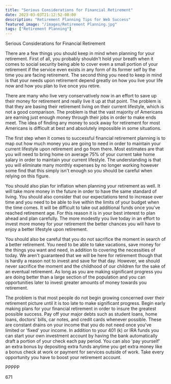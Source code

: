 ```yaml
---
title: "Serious Considerations for Financial Retirement"
date: 2023-03-03T21:12:52-08:00
description: "Retirement Planning Tips for Web Success"
featured_image: "/images/Retirement Planning.jpg"
tags: ["Retirement Planning"]
---
```


Serious Considerations for Financial Retirement

There are a few things you should keep in mind when planning for your retirement. First of all, you probably shouldn't hold your breath when it comes to social security being able to cover even a small portion of your retirement if the service even exists in any form of its former self by the time you are facing retirement. The second thing you need to keep in mind is that your needs upon retirement depend greatly on how you live your life now and how you plan to live once you retire.

There are many who live very conservatively now in an effort to save up their money for retirement and really live it up at that point. The problem is that they are basing their retirement living on their current lifestyle, which is not a good comparison. The problem is that the vast majority of Americans are earning just enough money through their jobs in order to make ends meet. The idea of finding any money to sock away for retirement for most Americans is difficult at best and absolutely impossible in some situations. 

The first step when it comes to successful financial retirement planning is to map out how much money you are going to need in order to maintain your current lifestyle upon retirement and go from there. Most estimates are that you will need to bring home on average 75% of your current take home salary in order to maintain your current lifestyle. The understanding is that you will eliminate many monthly expenses by no longer working however some find that this simply isn't enough so you should be careful when relying on this figure.

You should also plan for inflation when planning your retirement as well. It will take more money in the future in order to have the same standard of living. You should also consider that our expectations tend to increase over time and you need to be able to live within the limits of your budget when the time comes. It will be difficult to take out additional funds once you've reached retirement age. For this reason it is in your best interest to plan ahead and plan carefully. The more modestly you live today in an effort to invest more money for your retirement the better chances you will have to enjoy a better lifestyle upon retirement. 

You should also be careful that you do not sacrifice the moment in search of a better retirement. You need to be able to take vacations, save money for the things you want and need, in addition to covering the necessities of today. We aren't guaranteed that we will be here for retirement though that is hardly a reason not to invest and save for that day. However, we should never sacrifice the moment and the childhood of our children for the sake of an eventual retirement. As long as you are making significant progress you are doing better than a large section of the population and you can opportunities later to invest greater amounts of money towards you retirement.

The problem is that most people do not begin growing concerned over their retirement picture until it is too late to make significant progress. Begin early making plans for your financial retirement in order to insure the greatest possible success. Pay off your major debts such as student loans, home loans, doctors' bills, car notes, and credit cards whenever possible. These are constant drains on your income that you do not need once you've limited or 'fixed' your income. In addition to your 401 (k) or IRA funds you can start your own investment account by having the bank automatically draft a portion of your check each pay period. You can also 'pay yourself' an extra bonus by depositing extra funds anytime you get extra money like a bonus check at work or payment for services outside of work. Take every opportunity you have to boost your retirement account.

PPPPP

671

